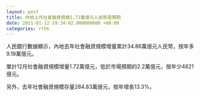 ```yaml
---
layout: post
title: 內地上月社會融資規模1.72萬億元人民幣遜預期
date: 2021-01-12 19:34:02.000000000 +08:00
categories: rthk
---
```


人民銀行數據顯示，內地去年社會融資規模增量累計34.86萬億元人民幣，按年多9.19萬億元。

單計12月社會融資規模增量1.72萬億元，低於市場預期的2.2萬億元，按年少4821億元。

另外，去年社會融資規模存量284.83萬億元，按年增長13.3%。
